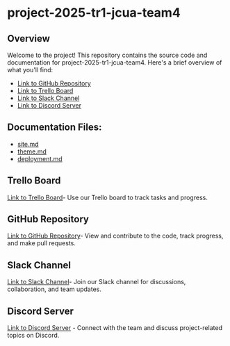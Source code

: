 # project-2025-tr1-jcua-team4

## Overview
Welcome to the project! This repository contains the source code and documentation for project-2025-tr1-jcua-team4. Here's a brief overview of what you'll find:
- [Link to GitHub Repository](https://github.com/cp3402-students/project-2025-tr1-jcua-team4)
- [Link to Trello Board](https://trello.com/b/RZbbDeVJ/group-4-project)
- [Link to Slack Channel](https://itatjcu.slack.com/archives/G4XBZTD7D)
- [Link to Discord Server](https://discord.gg/fE5SWfzQ)

## Documentation Files:
- [site.md](site.md)
- [theme.md](theme.md)
- [deployment.md](deployment.md)

## Trello Board
[Link to Trello Board](https://trello.com/b/RZbbDeVJ/group-4-project)- Use our Trello board to track tasks and progress.

## GitHub Repository
[Link to GitHub Repository](https://github.com/cp3402-students/project-2025-tr1-jcua-team4)- View and contribute to the code, track progress, and make pull requests.

## Slack Channel
[Link to Slack Channel](https://itatjcu.slack.com/archives/G4XBZTD7D)- Join our Slack channel for discussions, collaboration, and team updates.

## Discord Server
[Link to Discord Server](https://discord.gg/fE5SWfzQ) - Connect with the team and discuss project-related topics on Discord.

